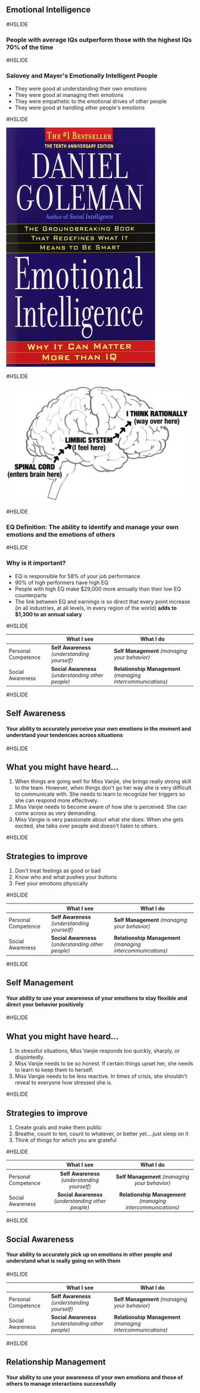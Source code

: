 ## Emotional Intelligence

#HSLIDE

### People with average IQs outperform those with the highest IQs 70% of the time

#HSLIDE

### Salovey and Mayer's Emotionally Intelligent People

 * They were good at understanding their own emotions
 * They were good at managing their emotions
 * They were empathetic to the emotional drives of other people
 * They were good at handling other people's emotions

#HSLIDE

<img src="Goleman.png" alt="drawing" width="400px"/>

#HSLIDE

![Brain](brain.png)
 
#HSLIDE 

### EQ Definition: The ability to identify and manage your own emotions and the emotions of others

#HSLIDE

### Why is it important?

 * EQ is responsible for 58% of your job performance
 * 90% of high performers have high EQ
 * People with high EQ make $29,000 more annually than their low EQ counterparts 
 * The link between EQ and earnings is so direct that every point increase (in all industries, at all levels, in every region of the world) **adds to $1,300 to an annual salary**


#HSLIDE

|                    |  What I see    |   What I do  |
|---                 |             ---|           ---|
|Personal Competence |  **Self Awareness** *(understanding yourself)* | **Self Management** *(managing your behavior)*|
|Social Awareness    |  **Social Awareness** *(understanding other people)* | **Relationship Management** *(managing intercommunications)*|


#HSLIDE

## Self Awareness

#### Your ability to accurately perceive your own emotions in the moment and understand your tendencies across situations

#HSLIDE

## What you might have heard...

 1. When things are going well for Miss Vanjie, she brings really strong skill to the team. However, when things don't go her way she is very difficult to communicate with. She needs to learn to recognize her triggers so she can respond more effectively.
 2. Miss Vanjie needs to become aware of how she is perceived. She can come across as very demanding.
 3. Miss Vangie is very passionate about what she does. When she gets excited, she talks over people and doesn't listen to others. 


#HSLIDE

## Strategies to improve

 1. Don't treat feelings as good or bad
 2. Know who and what pushes your buttons
 3. Feel your emotions physically
 
#HSLIDE

|                    |  What I see    |   What I do  |
|---                 |             ---|           ---|
|Personal Competence |  **Self Awareness** *(understanding yourself)* | **Self Management** *(managing your behavior)*|
|Social Awareness    |  **Social Awareness** *(understanding other people)* | **Relationship Management** *(managing intercommunications)*|


#HSLIDE


## Self Management

#### Your ability to use your awareness of your emotions to stay flexible and direct your behavior positively

#HSLIDE

## What you might have heard...

 1. In stressful situations, Miss Vanjie responds too quickly, sharply, or disjointedly.
 2. Miss Vanjie needs to be so honest. If certain things upset her, she needs to learn to keep them to herself.
 3. Miss Vangie needs to be less reactive. In times of crisis, she shouldn't reveal to everyone how stressed she is. 


#HSLIDE

## Strategies to improve

 1. Create goals and make them public
 2. Breathe, count to ten, count to whatever, or better yet....just sleep on it
 3. Think of things for which you are grateful

#HSLIDE

|                    |  What I see    |   What I do  |
|---                 |             :---: |           :---:|
|Personal Competence |  **Self Awareness** *(understanding yourself)* | **Self Management** *(managing your behavior)*|
|Social Awareness    |  **Social Awareness** *(understanding other people)* | **Relationship Management** *(managing intercommunications)*|


#HSLIDE


## Social Awareness

#### Your ability to accurately pick up on emotions in other people and understand what is really going on with them


#HSLIDE

|                    |  What I see    |   What I do  |
|---                 |             ---|           ---|
|Personal Competence |  **Self Awareness** *(understanding yourself)* | **Self Management** *(managing your behavior)*|
|Social Awareness    |  **Social Awareness** *(understanding other people)* | **Relationship Management** *(managing intercommunications)*|


#HSLIDE

## Relationship Management

#### Your ability to use your awareness of your own emotions and those of others to manage interactions successfully
